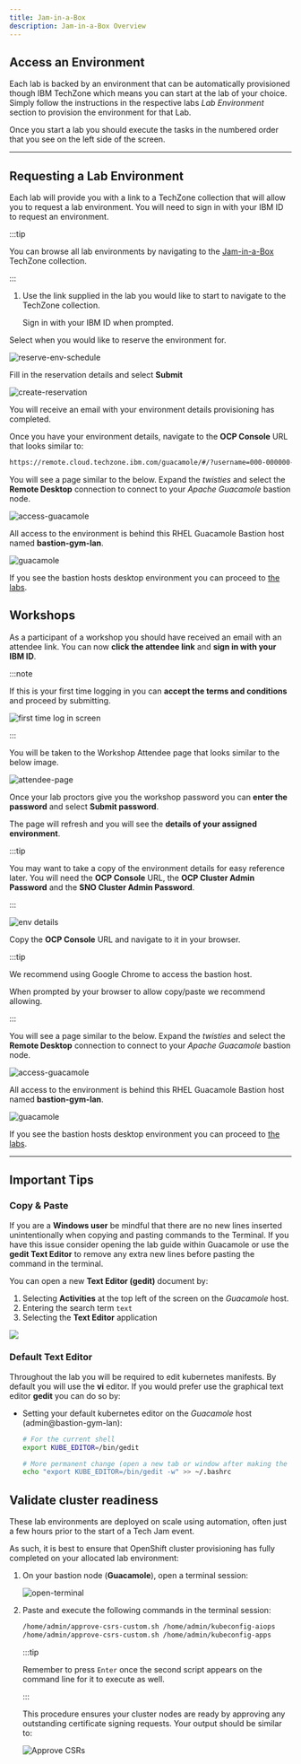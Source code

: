 ```yaml
---
title: Jam-in-a-Box
description: Jam-in-a-Box Overview
---
```


## Access an Environment

Each lab is backed by an environment that can be automatically provisioned
though IBM TechZone which means you can start at the lab of your choice. Simply
follow the instructions in the respective labs _Lab Environment_ section to
provision the environment for that Lab.

Once you start a lab you should execute the tasks in the numbered order that you
see on the left side of the screen.

---

## Requesting a Lab Environment

Each lab will provide you with a link to a TechZone collection that will allow
you to request a lab environment. You will need to sign in with your IBM ID to
request an environment.

:::tip

You can browse all lab environments by navigating to the
[Jam-in-a-Box](https://techzone.ibm.com/collection/jam-in-a-box-for-aiops)
TechZone collection.

:::

1. Use the link supplied in the lab you would like to start to navigate to the
   TechZone collection.

   Sign in with your IBM ID when prompted.

Select when you would like to reserve the environment for.

![reserve-env-schedule](../_common/images/reserve-env-schedule.png)

Fill in the reservation details and select **Submit**

![create-reservation](../_common/images/create-reservation.png)

You will receive an email with your environment details provisioning has
completed.

Once you have your environment details, navigate to the **OCP Console** URL that
looks similar to:

```sh
https://remote.cloud.techzone.ibm.com/guacamole/#/?username=000-000000-0000&password=00000
```

You will see a page similar to the below. Expand the _twisties_ and select the
**Remote Desktop** connection to connect to your _Apache Guacamole_ bastion
node.

![access-guacamole](../_common/images/access-guacamole.png)

All access to the environment is behind this RHEL Guacamole Bastion host named
**bastion-gym-lan**.

![guacamole](../_common/images/guacamole.png)

If you see the bastion hosts desktop environment you can proceed to
[the labs](/waiops-tech-jam/labs/general/).

## Workshops

As a participant of a workshop you should have received an email with an
attendee link. You can now **click the attendee link** and **sign in with your
IBM ID**.

:::note

If this is your first time logging in you can **accept the terms and
conditions** and proceed by submitting.

![first time log in screen](images/first-time-login.png)

:::

You will be taken to the Workshop Attendee page that looks similar to the below
image.

![attendee-page](images/attendee-page.png)

Once your lab proctors give you the workshop password you can **enter the
password** and select **Submit password**.

The page will refresh and you will see the **details of your assigned
environment**.

:::tip

You may want to take a copy of the environment details for easy reference later.
You will need the **OCP Console** URL, the **OCP Cluster Admin Password** and
the **SNO Cluster Admin Password**.

:::

![env details](images/env-details.png)

Copy the **OCP Console** URL and navigate to it in your browser.

:::tip

We recommend using Google Chrome to access the bastion host.

When prompted by your browser to allow copy/paste we recommend allowing.

:::

You will see a page similar to the below. Expand the _twisties_ and select the
**Remote Desktop** connection to connect to your _Apache Guacamole_ bastion
node.

![access-guacamole](./images/access-guacamole.png)

All access to the environment is behind this RHEL Guacamole Bastion host named
**bastion-gym-lan**.

![guacamole](./images/guacamole.png)

If you see the bastion hosts desktop environment you can proceed to
[the labs](/waiops-tech-jam/labs/general/).

---

## Important Tips

### Copy & Paste

If you are a **Windows user** be mindful that there are no new lines inserted
unintentionally when copying and pasting commands to the Terminal. If you have
this issue consider opening the lab guide within Guacamole or use the **gedit
Text Editor** to remove any extra new lines before pasting the command in the
terminal.

You can open a new **Text Editor (gedit)** document by:

1. Selecting **Activities** at the top left of the screen on the _Guacamole_
   host.
1. Entering the search term `text`
1. Selecting the **Text Editor** application

![](images/open-text-edit.png)

### Default Text Editor

Throughout the lab you will be required to edit kubernetes manifests. By default
you will use the **vi** editor. If you would prefer use the graphical text
editor **gedit** you can do so by:

- Setting your default kubernetes editor on the _Guacamole_ host
  (admin@bastion-gym-lan):

  ```sh
  # For the current shell
  export KUBE_EDITOR=/bin/gedit

  # More permanent change (open a new tab or window after making the change)
  echo "export KUBE_EDITOR=/bin/gedit -w" >> ~/.bashrc
  ```

## Validate cluster readiness

These lab environments are deployed on scale using automation, often just a few
hours prior to the start of a Tech Jam event.

As such, it is best to ensure that OpenShift cluster provisioning has fully
completed on your allocated lab environment:

1. On your bastion node (**Guacamole**), open a terminal session:

   ![open-terminal](images/open-terminal.png)

1. Paste and execute the following commands in the terminal session:

   ```sh
   /home/admin/approve-csrs-custom.sh /home/admin/kubeconfig-aiops
   /home/admin/approve-csrs-custom.sh /home/admin/kubeconfig-apps
   ```

   :::tip

   Remember to press `Enter` once the second script appears on the command line
   for it to execute as well.

   :::

   This procedure ensures your cluster nodes are ready by approving any
   outstanding certificate signing requests. Your output should be similar to:

   ![Approve CSRs](images/approve-csrs.png)
